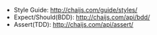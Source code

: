 - Style Guide: http://chaijs.com/guide/styles/
- Expect/Should(BDD): http://chaijs.com/api/bdd/
- Assert(TDD): http://chaijs.com/api/assert/
